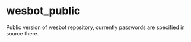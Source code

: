 # wesbot_public

Public version of wesbot repository, currently passwords are specified in source there.
